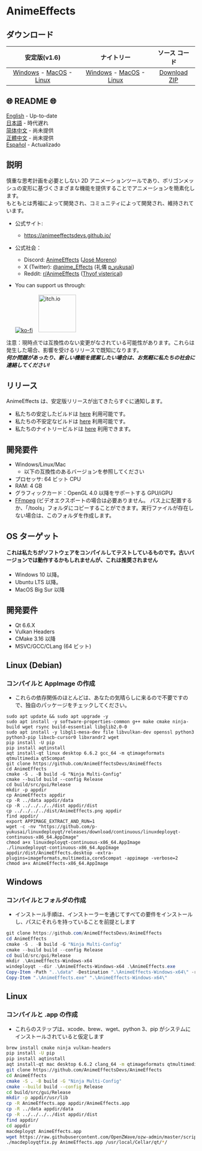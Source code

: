 # AnimeEffects

## ダウンロード

|                                                                                                                                                               安定版(v1.6)                                                                                                                                                                |                                                                                                                                                                                    ナイトリー                                                                                                                                                                                    |                                         ソース コード                                          |
| :---------------------------------------------------------------------------------------------------------------------------------------------------------------------------------------------------------------------------------------------------------------------------------------------------------------------------------------: | :------------------------------------------------------------------------------------------------------------------------------------------------------------------------------------------------------------------------------------------------------------------------------------------------------------------------------------------------------------------------------: | :--------------------------------------------------------------------------------------------: |
| [Windows](https://github.com/AnimeEffectsDevs/AnimeEffects/releases/download/v1.6/AnimeEffects-Installer-Windows.exe) - [MacOS](https://github.com/AnimeEffectsDevs/AnimeEffects/releases/download/v1.6/AnimeEffects-MacOS.zip) - [Linux](https://github.com/AnimeEffectsDevs/AnimeEffects/releases/download/v1.6/AnimeEffects-Linux.zip) | [Windows](https://nightly.link/AnimeEffectsDevs/AnimeEffects/workflows/build-windows.yaml/master/AnimeEffects-Windows-x64.zip) - [MacOS](https://nightly.link/AnimeEffectsDevs/AnimeEffects/workflows/build_mac_intel.yaml/master/AnimeEffects-MacOS.zip) - [Linux](https://nightly.link/AnimeEffectsDevs/AnimeEffects/workflows/build_linux.yaml/master/AnimeEffects-Linux.zip) | [Download ZIP](https://github.com/AnimeEffectsDevs/AnimeEffects/archive/refs/heads/master.zip) |

## 🌐 README 🌐

[English](https://github.com/AnimeEffectsDevs/AnimeEffects/blob/master/README.md) - Up-to-date <br>
[日本語](https://github.com/AnimeEffectsDevs/AnimeEffects/blob/master/README-ja.md) - 時代遅れ <br>
[简体中文](https://github.com/AnimeEffectsDevs/AnimeEffects/blob/master/README-zh.md) - 尚未提供 <br>
[正體中文](https://github.com/AnimeEffectsDevs/AnimeEffects/blob/master/README-zh-t.md) - 尚未提供 <br>
[Español](https://github.com/AnimeEffectsDevs/AnimeEffects/blob/master/README-es.md) - Actualizado <br>

## 説明

慎重な思考計画を必要としない 2D アニメーションツールであり、ポリゴンメッシュの変形に基づくさまざまな機能を提供することでアニメーションを簡素化します。<br>
もともとは秀福によって開発され、コミュニティによって開発され、維持されています。

- 公式サイト:<br>

  - <https://animeeffectsdevs.github.io/>

- 公式社会：<br>

  - Discord: <a href='https://discord.gg/sKp8Srm'>AnimeEffects</a> ([José Moreno](https://github.com/Jose-Moreno))<br>
  - X (Twitter): <a href='https://x.com/anime_effects'>@anime_Effects</a> (礼儀 [p_yukusai](https://github.com/p-yukusai))<br>
  - Reddit: <a href='https://www.reddit.com/r/AnimeEffects/'>r/AnimeEffects</a> ([Thyof visterical](https://www.tumblr.com/visterical))<br>

- You can support us through:<br><br>
  [![ko-fi](https://ko-fi.com/img/githubbutton_sm.svg)](https://ko-fi.com/V7V04YLC3) &nbsp;&nbsp; <a href="https://yukusai.itch.io/animeeffects" target="_blank"> <img src="https://static.itch.io/images/badge-color.svg" alt="itch.io" style="width:100px" /> </a>

注意：現時点では互換性のない変更がなされている可能性があります。これらは発生した場合、影響を受けるリリースで既知になります。<br>
**_何か問題があったり、新しい機能を提案したい場合は、お気軽に私たちの社会に連絡してください!_**

## リリース

AnimeEffects は、安定版リリースが出てきたらすぐに通知します。

- 私たちの安定したビルドは [here](https://github.com/AnimeEffectsDevs/AnimeEffects/releases) 利用可能です。<br>
- 私たちの不安定なビルドは [here](https://github.com/p-yukusai/AnimeEffects/releases) 利用可能です。<br>
- 私たちのナイトリービルドは [here](https://github.com/AnimeEffectsDevs/AnimeEffects/actions) 利用できます。

## 開発要件

- Windows/Linux/Mac
  - 以下の互換性のあるバージョンを参照してください
- プロセッサ: 64 ビット CPU
- RAM: 4 GB
- グラフィックカード：OpenGL 4.0 以降をサポートする GPU/iGPU
- [FFmpeg](https://ffmpeg.org/download.html) (ビデオエクスポートの場合は必要ありません。 パス上に配置するか、「/tools」フォルダにコピーすることができます。実行ファイルが存在しない場合は、このフォルダを作成します。

## OS ターゲット

#### これは私たちがソフトウェアをコンパイルしてテストしているものです。古いバージョンでは動作するかもしれませんが、これは推奨されません

- Windows 10 以降。
- Ubuntu LTS 以降。
- MacOS Big Sur 以降

## 開発要件

- Qt 6.6.X
- Vulkan Headers
- CMake 3.16 以降
- MSVC/GCC/CLang (64 ビット)

## Linux (Debian)

### コンパイルと AppImage の作成

- これらの依存関係のほとんどは、あなたの気晴らしに来るので不要ですので、独自のパッケージをチェックしてください。

```
sudo apt update && sudo apt upgrade -y
sudo apt install -y software-properties-common g++ make cmake ninja-build wget rsync build-essential libglib2.0-0
sudo apt install -y libgl1-mesa-dev file libvulkan-dev openssl python3 python3-pip libxcb-cursor0 libxrandr2 wget
pip install -U pip
pip install aqtinstall
aqt install-qt linux desktop 6.6.2 gcc_64 -m qtimageformats qtmultimedia qt5compat
git clone https://github.com/AnimeEffectsDevs/AnimeEffects
cd AnimeEffects
cmake -S . -B build -G "Ninja Multi-Config"
cmake --build build --config Release
cd build/src/gui/Release
mkdir -p appdir
cp AnimeEffects appdir
cp -R ../data appdir/data
cp -R ../../../../dist appdir/dist
cp ../../../../dist/AnimeEffects.png appdir
find appdir/
export APPIMAGE_EXTRACT_AND_RUN=1
wget -c -nv "https://github.com/p-yukusai/linuxdeployqt/releases/download/continuous/linuxdeployqt-continuous-x86_64.AppImage"
chmod a+x linuxdeployqt-continuous-x86_64.AppImage
./linuxdeployqt-continuous-x86_64.AppImage appdir/dist/AnimeEffects.desktop -extra-plugins=imageformats,multimedia,core5compat -appimage -verbose=2
chmod a+x AnimeEffects-x86_64.AppImage
```

## Windows

### コンパイルとフォルダの作成

- インストール手順は、インストーラーを通じてすべての要件をインストールし、パスにそれらを持っていることを前提とします

```powershell
git clone https://github.com/AnimeEffectsDevs/AnimeEffects
cd AnimeEffects
cmake -S . -B build -G "Ninja Multi-Config"
cmake --build build --config Release
cd build/src/gui/Release
mkdir .\AnimeEffects-Windows-x64
windeployqt --dir .\AnimeEffects-Windows-x64 .\AnimeEffects.exe
Copy-Item -Path "..\data" -Destination ".\AnimeEffects-Windows-x64\" -recurse -Force
Copy-Item ".\AnimeEffects.exe" ".\AnimeEffects-Windows-x64\"
```

## Linux

### コンパイルと .app の作成

- これらのステップは、xcode、brew、wget、python 3、pip がシステムにインストールされていると仮定します

```bash
brew install cmake ninja vulkan-headers
pip install -U pip
pip install aqtinstall
aqt install-qt mac desktop 6.6.2 clang_64 -m qtimageformats qtmultimedia qt5compat
git clone https://github.com/AnimeEffectsDevs/AnimeEffects
cd AnimeEffects
cmake -S . -B build -G "Ninja Multi-Config"
cmake --build build --config Release
cd build/src/gui/Release
mkdir -p appdir/usr/lib
cp -R AnimeEffects.app appdir/AnimeEffects.app
cp -R ../data appdir/data
cp -R ../../../../dist appdir/dist
find appdir/
cd appdir
macdeployqt AnimeEffects.app
wget https://raw.githubusercontent.com/OpenZWave/ozw-admin/master/scripts/macdeployqtfix.py && chmod a+x macdeployqtfix.py
./macdeployqtfix.py AnimeEffects.app /usr/local/Cellar/qt/*/
```
